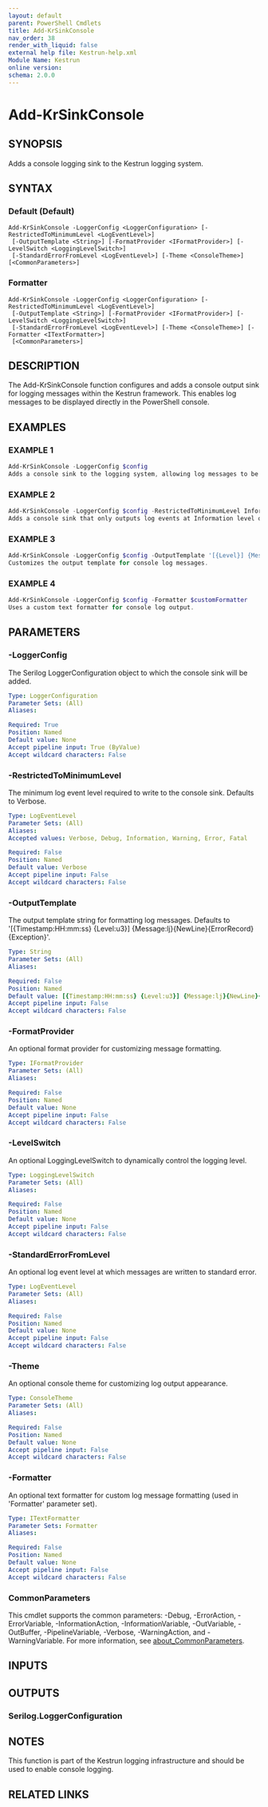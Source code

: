 ```yaml
---
layout: default
parent: PowerShell Cmdlets
title: Add-KrSinkConsole
nav_order: 38
render_with_liquid: false
external help file: Kestrun-help.xml
Module Name: Kestrun
online version:
schema: 2.0.0
---
```


# Add-KrSinkConsole

## SYNOPSIS
Adds a console logging sink to the Kestrun logging system.

## SYNTAX

### Default (Default)
```
Add-KrSinkConsole -LoggerConfig <LoggerConfiguration> [-RestrictedToMinimumLevel <LogEventLevel>]
 [-OutputTemplate <String>] [-FormatProvider <IFormatProvider>] [-LevelSwitch <LoggingLevelSwitch>]
 [-StandardErrorFromLevel <LogEventLevel>] [-Theme <ConsoleTheme>] [<CommonParameters>]
```

### Formatter
```
Add-KrSinkConsole -LoggerConfig <LoggerConfiguration> [-RestrictedToMinimumLevel <LogEventLevel>]
 [-OutputTemplate <String>] [-FormatProvider <IFormatProvider>] [-LevelSwitch <LoggingLevelSwitch>]
 [-StandardErrorFromLevel <LogEventLevel>] [-Theme <ConsoleTheme>] [-Formatter <ITextFormatter>]
 [<CommonParameters>]
```

## DESCRIPTION
The Add-KrSinkConsole function configures and adds a console output sink for logging messages within the Kestrun framework.
This enables log messages to be displayed directly in the PowerShell console.

## EXAMPLES

### EXAMPLE 1
```powershell
Add-KrSinkConsole -LoggerConfig $config
Adds a console sink to the logging system, allowing log messages to be output to the console.
```

### EXAMPLE 2
```powershell
Add-KrSinkConsole -LoggerConfig $config -RestrictedToMinimumLevel Information
Adds a console sink that only outputs log events at Information level or higher.
```

### EXAMPLE 3
```powershell
Add-KrSinkConsole -LoggerConfig $config -OutputTemplate '[{Level}] {Message}{NewLine}'
Customizes the output template for console log messages.
```

### EXAMPLE 4
```powershell
Add-KrSinkConsole -LoggerConfig $config -Formatter $customFormatter
Uses a custom text formatter for console log output.
```

## PARAMETERS

### -LoggerConfig
The Serilog LoggerConfiguration object to which the console sink will be added.

```yaml
Type: LoggerConfiguration
Parameter Sets: (All)
Aliases:

Required: True
Position: Named
Default value: None
Accept pipeline input: True (ByValue)
Accept wildcard characters: False
```

### -RestrictedToMinimumLevel
The minimum log event level required to write to the console sink.
Defaults to Verbose.

```yaml
Type: LogEventLevel
Parameter Sets: (All)
Aliases:
Accepted values: Verbose, Debug, Information, Warning, Error, Fatal

Required: False
Position: Named
Default value: Verbose
Accept pipeline input: False
Accept wildcard characters: False
```

### -OutputTemplate
The output template string for formatting log messages.
Defaults to '\[{Timestamp:HH:mm:ss} {Level:u3}\] {Message:lj}{NewLine}{ErrorRecord}{Exception}'.

```yaml
Type: String
Parameter Sets: (All)
Aliases:

Required: False
Position: Named
Default value: [{Timestamp:HH:mm:ss} {Level:u3}] {Message:lj}{NewLine}{ErrorRecord}{Exception}
Accept pipeline input: False
Accept wildcard characters: False
```

### -FormatProvider
An optional format provider for customizing message formatting.

```yaml
Type: IFormatProvider
Parameter Sets: (All)
Aliases:

Required: False
Position: Named
Default value: None
Accept pipeline input: False
Accept wildcard characters: False
```

### -LevelSwitch
An optional LoggingLevelSwitch to dynamically control the logging level.

```yaml
Type: LoggingLevelSwitch
Parameter Sets: (All)
Aliases:

Required: False
Position: Named
Default value: None
Accept pipeline input: False
Accept wildcard characters: False
```

### -StandardErrorFromLevel
An optional log event level at which messages are written to standard error.

```yaml
Type: LogEventLevel
Parameter Sets: (All)
Aliases:

Required: False
Position: Named
Default value: None
Accept pipeline input: False
Accept wildcard characters: False
```

### -Theme
An optional console theme for customizing log output appearance.

```yaml
Type: ConsoleTheme
Parameter Sets: (All)
Aliases:

Required: False
Position: Named
Default value: None
Accept pipeline input: False
Accept wildcard characters: False
```

### -Formatter
An optional text formatter for custom log message formatting (used in 'Formatter' parameter set).

```yaml
Type: ITextFormatter
Parameter Sets: Formatter
Aliases:

Required: False
Position: Named
Default value: None
Accept pipeline input: False
Accept wildcard characters: False
```

### CommonParameters
This cmdlet supports the common parameters: -Debug, -ErrorAction, -ErrorVariable, -InformationAction, -InformationVariable, -OutVariable, -OutBuffer, -PipelineVariable, -Verbose, -WarningAction, and -WarningVariable. For more information, see [about_CommonParameters](http://go.microsoft.com/fwlink/?LinkID=113216).

## INPUTS

## OUTPUTS

### Serilog.LoggerConfiguration
## NOTES
This function is part of the Kestrun logging infrastructure and should be used to enable console logging.

## RELATED LINKS
